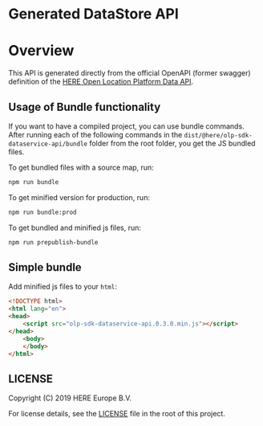 # Generated DataStore API

# Overview

This API is generated directly from the official OpenAPI (former swagger) definition of the [HERE Open Location Platform Data API](https://developer.here.com/olp/documentation/data-api/data_dev_guide/index.html).


## Usage of Bundle functionality

If you want to have a compiled project, you can use bundle commands. After running each of the following commands in the `dist/@here/olp-sdk-dataservice-api/bundle` folder from the root folder, you get the JS bundled files.

To get bundled files with a source map, run:

```sh
npm run bundle
```

To get minified version for production, run:

```sh
npm run bundle:prod
```

To get bundled and minified js files, run:

```sh
npm run prepublish-bundle
```

## Simple bundle

Add minified js files to your `html`:

```html
<!DOCTYPE html>
<html lang="en">
<head>
    <script src="olp-sdk-dataservice-api.0.3.0.min.js"></script>
</head>
    <body>    
    </body>
</html>
```

## LICENSE

Copyright (C) 2019 HERE Europe B.V.

For license details, see the [LICENSE](LICENSE) file in the root of this project.
